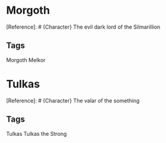 # Morgoth
[Reference]: # {Character}
The evil dark lord of the Silmarillion
## Tags
Morgoth
Melkor
# Tulkas
[Reference]: # {Character}
The valar of the something
## Tags
Tulkas
Tulkas the Strong
